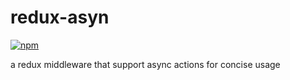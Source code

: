 # redux-asyn

[![npm](https://img.shields.io/badge/npm-v1.2.0-blue.svg)](https://www.npmjs.com/package/redux-asyn)

a redux middleware that support async actions for concise usage
